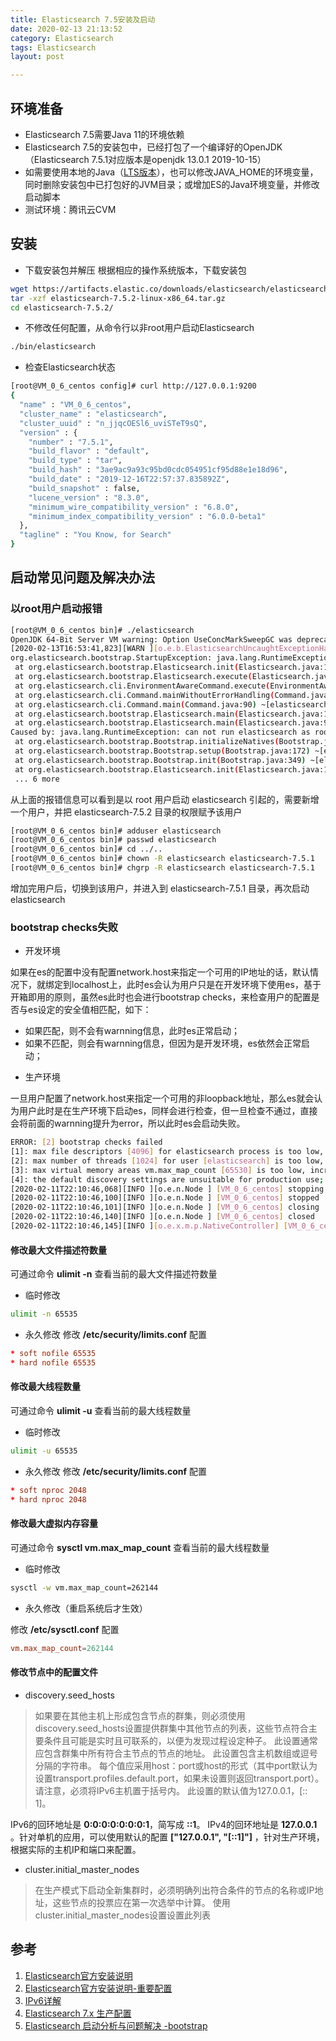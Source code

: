 ```yaml
---
title: Elasticsearch 7.5安装及启动
date: 2020-02-13 21:13:52
category: Elasticsearch
tags: Elasticsearch
layout: post

---
```


## 环境准备

* Elasticsearch 7.5需要Java 11的环境依赖
* Elasticsearch 7.5的安装包中，已经打包了一个编译好的OpenJDK（Elasticsearch 7.5.1对应版本是openjdk 13.0.1 2019-10-15）
* 如需要使用本地的Java（[LTS版本](https://www.oracle.com/technetwork/java/eol-135779.html)），也可以修改JAVA_HOME的环境变量，同时删除安装包中已打包好的JVM目录；或增加ES的Java环境变量，并修改启动脚本
* 测试环境：腾讯云CVM

## 安装

* 下载安装包并解压
根据相应的操作系统版本，下载安装包

```sh
wget https://artifacts.elastic.co/downloads/elasticsearch/elasticsearch-7.5.2-linux-x86_64.tar.gz
tar -xzf elasticsearch-7.5.2-linux-x86_64.tar.gz
cd elasticsearch-7.5.2/
```

* 不修改任何配置，从命令行以非root用户启动Elasticsearch

```sh
./bin/elasticsearch
```

* 检查Elasticsearch状态

```sh
[root@VM_0_6_centos config]# curl http://127.0.0.1:9200
{
  "name" : "VM_0_6_centos",
  "cluster_name" : "elasticsearch",
  "cluster_uuid" : "n_jjqcOESl6_uviSTeT9sQ",
  "version" : {
    "number" : "7.5.1",
    "build_flavor" : "default",
    "build_type" : "tar",
    "build_hash" : "3ae9ac9a93c95bd0cdc054951cf95d88e1e18d96",
    "build_date" : "2019-12-16T22:57:37.835892Z",
    "build_snapshot" : false,
    "lucene_version" : "8.3.0",
    "minimum_wire_compatibility_version" : "6.8.0",
    "minimum_index_compatibility_version" : "6.0.0-beta1"
  },
  "tagline" : "You Know, for Search"
}
```

## 启动常见问题及解决办法

### 以root用户启动报错

```sh
[root@VM_0_6_centos bin]# ./elasticsearch
OpenJDK 64-Bit Server VM warning: Option UseConcMarkSweepGC was deprecated in version 9.0 and will likely be removed in a future release.
[2020-02-13T16:53:41,823][WARN ][o.e.b.ElasticsearchUncaughtExceptionHandler] [VM_0_6_centos] uncaught exception in thread [main]
org.elasticsearch.bootstrap.StartupException: java.lang.RuntimeException: can not run elasticsearch as root
 at org.elasticsearch.bootstrap.Elasticsearch.init(Elasticsearch.java:163) ~[elasticsearch-7.5.1.jar:7.5.1]
 at org.elasticsearch.bootstrap.Elasticsearch.execute(Elasticsearch.java:150) ~[elasticsearch-7.5.1.jar:7.5.1]
 at org.elasticsearch.cli.EnvironmentAwareCommand.execute(EnvironmentAwareCommand.java:86) ~[elasticsearch-7.5.1.jar:7.5.1]
 at org.elasticsearch.cli.Command.mainWithoutErrorHandling(Command.java:125) ~[elasticsearch-cli-7.5.1.jar:7.5.1]
 at org.elasticsearch.cli.Command.main(Command.java:90) ~[elasticsearch-cli-7.5.1.jar:7.5.1]
 at org.elasticsearch.bootstrap.Elasticsearch.main(Elasticsearch.java:115) ~[elasticsearch-7.5.1.jar:7.5.1]
 at org.elasticsearch.bootstrap.Elasticsearch.main(Elasticsearch.java:92) ~[elasticsearch-7.5.1.jar:7.5.1]
Caused by: java.lang.RuntimeException: can not run elasticsearch as root
 at org.elasticsearch.bootstrap.Bootstrap.initializeNatives(Bootstrap.java:105) ~[elasticsearch-7.5.1.jar:7.5.1]
 at org.elasticsearch.bootstrap.Bootstrap.setup(Bootstrap.java:172) ~[elasticsearch-7.5.1.jar:7.5.1]
 at org.elasticsearch.bootstrap.Bootstrap.init(Bootstrap.java:349) ~[elasticsearch-7.5.1.jar:7.5.1]
 at org.elasticsearch.bootstrap.Elasticsearch.init(Elasticsearch.java:159) ~[elasticsearch-7.5.1.jar:7.5.1]
 ... 6 more
```

从上面的报错信息可以看到是以 root 用户启动 elasticsearch 引起的，需要新增一个用户，并把 elasticsearch-7.5.2 目录的权限赋予该用户

```sh
[root@VM_0_6_centos bin]# adduser elasticsearch
[root@VM_0_6_centos bin]# passwd elasticsearch
[root@VM_0_6_centos bin]# cd ../..
[root@VM_0_6_centos bin]# chown -R elasticsearch elasticsearch-7.5.1
[root@VM_0_6_centos bin]# chgrp -R elasticsearch elasticsearch-7.5.1
```

增加完用户后，切换到该用户，并进入到 elasticsearch-7.5.1 目录，再次启动 elasticsearch

### bootstrap checks失败

* 开发环境

如果在es的配置中没有配置network.host来指定一个可用的IP地址的话，默认情况下，就绑定到localhost上，此时es会认为用户只是在开发环境下使用es，基于开箱即用的原则，虽然es此时也会进行bootstrap checks，来检查用户的配置是否与es设定的安全值相匹配，如下：

 + 如果匹配，则不会有warnning信息，此时es正常启动；
 + 如果不匹配，则会有warnning信息，但因为是开发环境，es依然会正常启动；

* 生产环境

一旦用户配置了network.host来指定一个可用的非loopback地址，那么es就会认为用户此时是在生产环境下启动es，同样会进行检查，但一旦检查不通过，直接会将前面的warnning提升为error，所以此时es会启动失败。

```sh
ERROR: [2] bootstrap checks failed
[1]: max file descriptors [4096] for elasticsearch process is too low, increase to at least [65536]
[2]: max number of threads [1024] for user [elasticsearch] is too low, increase to at least [2048]
[3]: max virtual memory areas vm.max_map_count [65530] is too low, increase to at least [262144]
[4]: the default discovery settings are unsuitable for production use; at least one of [discovery.seed_hosts, discovery.seed_providers, cluster.initial_master_nodes] must be configured
[2020-02-11T22:10:46,068][INFO ][o.e.n.Node ] [VM_0_6_centos] stopping ...
[2020-02-11T22:10:46,100][INFO ][o.e.n.Node ] [VM_0_6_centos] stopped
[2020-02-11T22:10:46,101][INFO ][o.e.n.Node ] [VM_0_6_centos] closing ...
[2020-02-11T22:10:46,140][INFO ][o.e.n.Node ] [VM_0_6_centos] closed
[2020-02-11T22:10:46,145][INFO ][o.e.x.m.p.NativeController] [VM_0_6_centos] Native controller process has stopped - no new native processes can be started
```

#### 修改最大文件描述符数量

可通过命令 **ulimit -n** 查看当前的最大文件描述符数量

* 临时修改

```sh
ulimit -n 65535
```

* 永久修改
修改 **/etc/security/limits.conf** 配置

```conf
* soft nofile 65535
* hard nofile 65535
```

#### 修改最大线程数量

可通过命令 **ulimit -u** 查看当前的最大线程数量

* 临时修改

```sh
ulimit -u 65535
```

* 永久修改
修改 **/etc/security/limits.conf** 配置

```conf
* soft nproc 2048
* hard nproc 2048
```

#### 修改最大虚拟内存容量

可通过命令 **sysctl vm.max_map_count** 查看当前的最大线程数量

* 临时修改

```sh
sysctl -w vm.max_map_count=262144
```

* 永久修改（重启系统后才生效）

修改 **/etc/sysctl.conf** 配置

```conf
vm.max_map_count=262144
```

#### 修改节点中的配置文件

* discovery.seed_hosts

> 如果要在其他主机上形成包含节点的群集，则必须使用discovery.seed_hosts设置提供群集中其他节点的列表，这些节点符合主要条件且可能是实时且可联系的，以便为发现过程设定种子。 此设置通常应包含群集中所有符合主节点的节点的地址。 此设置包含主机数组或逗号分隔的字符串。 每个值应采用host：port或host的形式（其中port默认为设置transport.profiles.default.port，如果未设置则返回transport.port）。 请注意，必须将IPv6主机置于括号内。 此设置的默认值为127.0.0.1，[:: 1]。

IPv6的回环地址是 **0:0:0:0:0:0:0:1**，简写成 **::1**。 IPv4的回环地址是 **127.0.0.1** 。针对单机的应用，可以使用默认的配置 **["127.0.0.1", "[::1]"]** ，针对生产环境，根据实际的主机IP和端口来配置。

* cluster.initial_master_nodes

> 在生产模式下启动全新集群时，必须明确列出符合条件的节点的名称或IP地址，这些节点的投票应在第一次选举中计算。 使用cluster.initial_master_nodes设置设置此列表

## 参考
1. [Elasticsearch官方安装说明](https://www.elastic.co/guide/en/elasticsearch/reference/current/setup.html)
2. [Elasticsearch官方安装说明-重要配置](https://www.elastic.co/guide/en/elasticsearch/reference/7.0/discovery-settings.html)
3. [IPv6详解](https://www.cnblogs.com/qiangupc/p/4090122.html)
4. [Elasticsearch 7.x 生产配置](https://blog.csdn.net/chengyuqiang/article/details/89841544)
5. [Elasticsearch 启动分析与问题解决 -bootstrap](https://blog.51cto.com/xpleaf/2327317)
